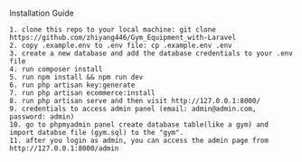 

Installation Guide

    1. clone this repo to your local machine: git clone https://github.com/zhiyang446/Gym_Equipment_with-Laravel
    2. copy .example.env to .env file: cp .example.env .env
    3. create a new database and add the database credentials to your .env file
    4. run composer install
    5. run npm install && npm run dev
    6. run php artisan key:generate
    7. run php artisan ecommerce:install
    8. run php artisan serve and then visit http://127.0.0.1:8000/
    9. credentials to access admin panel (email: admin@admin.com, password: admin)
    10. go to phpmyadmin panel create database table(like a gym) and import databse file (gym.sql) to the "gym".
    11. after you login as admin, you can access the admin page from http://127.0.0.1:8000/admin

